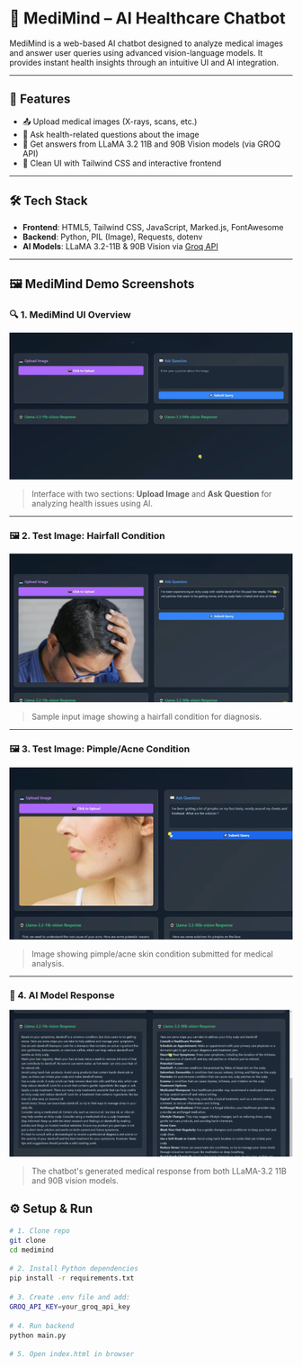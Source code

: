 # 🧠 MediMind – AI Healthcare Chatbot

MediMind is a web-based AI chatbot designed to analyze medical images and answer user queries using advanced vision-language models. It provides instant health insights through an intuitive UI and AI integration.

---

## 🚀 Features

- 📤 Upload medical images (X-rays, scans, etc.)
- 💬 Ask health-related questions about the image
- 🤖 Get answers from LLaMA 3.2 11B and 90B Vision models (via GROQ API)
- 🎨 Clean UI with Tailwind CSS and interactive frontend

---

## 🛠️ Tech Stack

- **Frontend**: HTML5, Tailwind CSS, JavaScript, Marked.js, FontAwesome  
- **Backend**: Python, PIL (Image), Requests, dotenv  
- **AI Models**: LLaMA 3.2-11B & 90B Vision via [Groq API](https://groq.com/)

---

## 🖼️ MediMind Demo Screenshots

### 🔍 1. MediMind UI Overview
![MediMind UI](/assests/ui.png)
> Interface with two sections: **Upload Image** and **Ask Question** for analyzing health issues using AI.

---

### 🖼️ 2. Test Image: Hairfall Condition
![Hairfall Test](/assests/hairfall.png)
> Sample input image showing a hairfall condition for diagnosis.

---

### 🖼️ 3. Test Image: Pimple/Acne Condition
![Pimple Test](/assests/pimple.png)
> Image showing pimple/acne skin condition submitted for medical analysis.

---

### 🤖 4. AI Model Response
![Model Response](/assests/response.png)
> The chatbot's generated medical response from both LLaMA-3.2 11B and 90B vision models.


## ⚙️ Setup & Run

```bash
# 1. Clone repo
git clone 
cd medimind

# 2. Install Python dependencies
pip install -r requirements.txt

# 3. Create .env file and add:
GROQ_API_KEY=your_groq_api_key

# 4. Run backend
python main.py

# 5. Open index.html in browser
